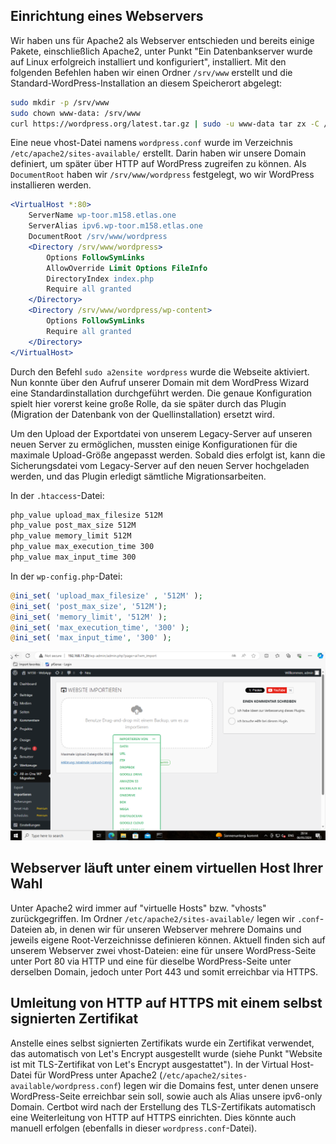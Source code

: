 ## Einrichtung eines Webservers

Wir haben uns für Apache2 als Webserver entschieden und bereits einige Pakete, einschließlich Apache2, unter Punkt "Ein Datenbankserver wurde auf Linux erfolgreich installiert und konfiguriert", installiert. Mit den folgenden Befehlen haben wir einen Ordner `/srv/www` erstellt und die Standard-WordPress-Installation an diesem Speicherort abgelegt:

```bash
sudo mkdir -p /srv/www
sudo chown www-data: /srv/www
curl https://wordpress.org/latest.tar.gz | sudo -u www-data tar zx -C /srv/www
```

Eine neue vhost-Datei namens `wordpress.conf` wurde im Verzeichnis `/etc/apache2/sites-available/` erstellt. Darin haben wir unsere Domain definiert, um später über HTTP auf WordPress zugreifen zu können. Als `DocumentRoot` haben wir `/srv/www/wordpress` festgelegt, wo wir WordPress installieren werden.

```apache
<VirtualHost *:80>
    ServerName wp-toor.m158.etlas.one
    ServerAlias ipv6.wp-toor.m158.etlas.one
    DocumentRoot /srv/www/wordpress
    <Directory /srv/www/wordpress>
        Options FollowSymLinks
        AllowOverride Limit Options FileInfo
        DirectoryIndex index.php
        Require all granted
    </Directory>
    <Directory /srv/www/wordpress/wp-content>
        Options FollowSymLinks
        Require all granted
    </Directory>
</VirtualHost>
```

Durch den Befehl `sudo a2ensite wordpress` wurde die Webseite aktiviert. Nun konnte über den Aufruf unserer Domain mit dem WordPress Wizard eine Standardinstallation durchgeführt werden. Die genaue Konfiguration spielt hier vorerst keine große Rolle, da sie später durch das Plugin (Migration der Datenbank von der Quellinstallation) ersetzt wird.

Um den Upload der Exportdatei von unserem Legacy-Server auf unseren neuen Server zu ermöglichen, mussten einige Konfigurationen für die maximale Upload-Größe angepasst werden. Sobald dies erfolgt ist, kann die Sicherungsdatei vom Legacy-Server auf den neuen Server hochgeladen werden, und das Plugin erledigt sämtliche Migrationsarbeiten.

In der `.htaccess`-Datei:

```apache
php_value upload_max_filesize 512M
php_value post_max_size 512M
php_value memory_limit 512M
php_value max_execution_time 300
php_value max_input_time 300
```

In der `wp-config.php`-Datei:

```php
@ini_set( 'upload_max_filesize' , '512M' );
@ini_set( 'post_max_size', '512M');
@ini_set( 'memory_limit', '512M' );
@ini_set( 'max_execution_time', '300' );
@ini_set( 'max_input_time', '300' );
```

![htaccess](Images/htaccess.png)

## Webserver läuft unter einem virtuellen Host Ihrer Wahl

Unter Apache2 wird immer auf "virtuelle Hosts" bzw. "vhosts" zurückgegriffen. Im Ordner `/etc/apache2/sites-available/` legen wir `.conf`-Dateien ab, in denen wir für unseren Webserver mehrere Domains und jeweils eigene Root-Verzeichnisse definieren können. Aktuell finden sich auf unserem Webserver zwei vhost-Dateien: eine für unsere WordPress-Seite unter Port 80 via HTTP und eine für dieselbe WordPress-Seite unter derselben Domain, jedoch unter Port 443 und somit erreichbar via HTTPS.

## Umleitung von HTTP auf HTTPS mit einem selbst signierten Zertifikat

Anstelle eines selbst signierten Zertifikats wurde ein Zertifikat verwendet, das automatisch von Let's Encrypt ausgestellt wurde (siehe Punkt "Website ist mit TLS-Zertifikat von Let's Encrypt ausgestattet"). In der Virtual Host-Datei für WordPress unter Apache2 (`/etc/apache2/sites-available/wordpress.conf`) legen wir die Domains fest, unter denen unsere WordPress-Seite erreichbar sein soll, sowie auch als Alias unsere ipv6-only Domain. Certbot wird nach der Erstellung des TLS-Zertifikats automatisch eine Weiterleitung von HTTP auf HTTPS einrichten. Dies könnte auch manuell erfolgen (ebenfalls in dieser `wordpress.conf`-Datei).